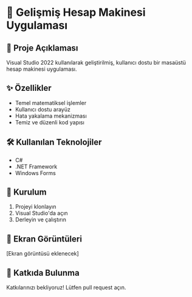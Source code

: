 # 🧮 Gelişmiş Hesap Makinesi Uygulaması

## 📝 Proje Açıklaması
Visual Studio 2022 kullanılarak geliştirilmiş, kullanıcı dostu bir masaüstü hesap makinesi uygulaması.

## ✨ Özellikler
- Temel matematiksel işlemler
- Kullanıcı dostu arayüz
- Hata yakalama mekanizması
- Temiz ve düzenli kod yapısı

## 🛠 Kullanılan Teknolojiler
- C#
- .NET Framework
- Windows Forms

## 🚀 Kurulum
1. Projeyi klonlayın
2. Visual Studio'da açın
3. Derleyin ve çalıştırın

## 📸 Ekran Görüntüleri
[Ekran görüntüsü eklenecek]

## 🤝 Katkıda Bulunma
Katkılarınızı bekliyoruz! Lütfen pull request açın.